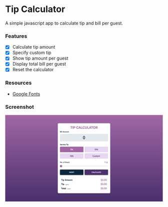 # Tip Calculator

A simple javascript app to calculate tip and bill per guest.

### Features

- [x] Calculate tip amount
- [x] Specify custom tip
- [x] Show tip amount per guest
- [x] Display total bill per guest
- [x] Reset the calculator

### Resources

- [Google Fonts](https://fonts.google.com/)

### Screenshot

![Tip Calculator](https://raw.githubusercontent.com/refinedguides/tip-calculator/main/screenshot.png)
